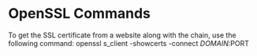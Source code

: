 # OpenSSL Commands


To get the SSL certificate from a website along with the chain, use the following command:
<code-block lang="bash">
openssl s_client -showcerts -connect $DOMAIN:$PORT 
</code-block>